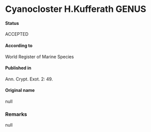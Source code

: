 Cyanocloster H.Kufferath GENUS
=======

#### Status
ACCEPTED

#### According to
World Register of Marine Species

#### Published in
Ann. Crypt. Exot. 2: 49.

#### Original name
null

### Remarks
null